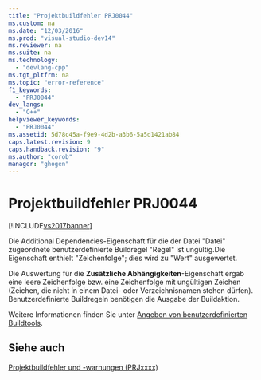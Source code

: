 ```yaml
---
title: "Projektbuildfehler PRJ0044"
ms.custom: na
ms.date: "12/03/2016"
ms.prod: "visual-studio-dev14"
ms.reviewer: na
ms.suite: na
ms.technology: 
  - "devlang-cpp"
ms.tgt_pltfrm: na
ms.topic: "error-reference"
f1_keywords: 
  - "PRJ0044"
dev_langs: 
  - "C++"
helpviewer_keywords: 
  - "PRJ0044"
ms.assetid: 5d78c45a-f9e9-4d2b-a3b6-5a5d1421ab84
caps.latest.revision: 9
caps.handback.revision: "9"
ms.author: "corob"
manager: "ghogen"
---
```

# Projektbuildfehler PRJ0044
[!INCLUDE[vs2017banner](../../assembler/inline/includes/vs2017banner.md)]

Die Additional Dependencies\-Eigenschaft für die der Datei "Datei" zugeordnete benutzerdefinierte Buildregel "Regel" ist ungültig.Die Eigenschaft enthielt "Zeichenfolge"; dies wird zu "Wert" ausgewertet.  
  
 Die Auswertung für die **Zusätzliche Abhängigkeiten**\-Eigenschaft ergab eine leere Zeichenfolge bzw. eine Zeichenfolge mit ungültigen Zeichen \(Zeichen, die nicht in einem Datei\- oder Verzeichnisnamen stehen dürfen\).  Benutzerdefinierte Buildregeln benötigen die Ausgabe der Buildaktion.  
  
 Weitere Informationen finden Sie unter [Angeben von benutzerdefinierten Buildtools](../../ide/specifying-custom-build-tools.md).  
  
## Siehe auch  
 [Projektbuildfehler und \-warnungen \(PRJxxxx\)](../../error-messages/tool-errors/project-build-errors-and-warnings-prjxxxx.md)
